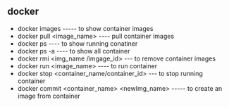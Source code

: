 ## docker 
 +  docker images ----- to show container images
 +  docker pull <image_name>  ----  pull container images
 +  docker ps ----   to show running conatiner 
 +  docker ps -a ---- to show all container 
 +  docker rmi <img_name /imgage_id> --- to remove container images
 +  docker run <image_name> ----  to run container
 +  docker stop <container_name/container_id>  --- to stop running container
 +  docker commit <container_name>  <newImg_name>    -----  to create an image from container

